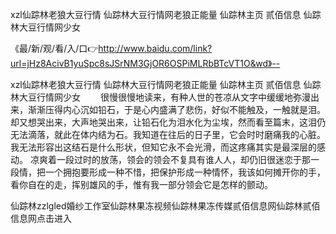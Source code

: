 xzl仙踪林老狼大豆行情
仙踪林大豆行情网老狼正能量
仙踪林主页 贰佰信息
仙踪林大豆行情网少女


《最/新/观/看/入/口👉http://www.baidu.com/link?url=jHz8AcivB1yuSpc8sJSrNM3GjOR6OSPiMLRbBTcVT1O&wd》--

xzl仙踪林老狼大豆行情
仙踪林大豆行情网老狼正能量
仙踪林主页 贰佰信息
仙踪林大豆行情网少女
　　很慢很慢地读来，有种人世的苍凉从文字中缓缓地弥漫出来，渐渐压得内心沉如铅石，于是心内盛满了悲伤，好似不能触及，一触就是泪。却又想哭出来，大声地哭出来，让铅石化为泪水化为尘埃，然而看至篇末，这泪仍无法滴落，就此在体内结为石。我知道在往后的日子里，它会时时磨痛我的心脏。我无法形容出这结石是什么形状，但知它永不会光滑，而这疼痛其实是最深层的感动。
凉爽着一段过时的放荡，领会的领会不复具有谁人人，却仍旧很迷恋于那一段情，把一个拥抱要形成一种不惜，把保护形成一种情怀，我该如何摊开你的手，看你自在的走，挥别雄风的手，惟有我一部分领会它是怎样的颤动。





仙踪林zzlgled婚纱工作室仙踪林果冻视频仙踪林果冻传媒贰佰信息网仙踪林贰佰信息网点击进入
